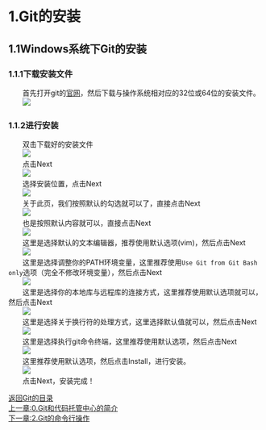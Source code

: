 # **1.Git的安装**  
## **1.1Windows系统下Git的安装**  
### **1.1.1下载安装文件**  
&emsp;&emsp;首先打开git的[官网](https://git-scm.com/)，然后下载与操作系统相对应的32位或64位的安装文件。  
&emsp;&emsp;![](../pictures/install-1.PNG)  
### **1.1.2进行安装**  
&emsp;&emsp;双击下载好的安装文件  
&emsp;&emsp;![](../pictures/install-2.PNG)  
&emsp;&emsp;点击Next  
&emsp;&emsp;![](../pictures/install-3.PNG)  
&emsp;&emsp;选择安装位置，点击Next  
&emsp;&emsp;![](../pictures/install-4.PNG)  
&emsp;&emsp;关于此页，我们按照默认的勾选就可以了，直接点击Next  
&emsp;&emsp;![](../pictures/install-5.PNG)  
&emsp;&emsp;也是按照默认内容就可以，直接点击Next  
&emsp;&emsp;![](../pictures/install-6.PNG)  
&emsp;&emsp;这里是选择默认的文本编辑器，推荐使用默认选项(vim)，然后点击Next  
&emsp;&emsp;![](../pictures/install-7.PNG)  
&emsp;&emsp;这里是选择调整你的PATH环境变量，这里推荐使用`Use Git from Git Bash only`选项（完全不修改环境变量），然后点击Next  
&emsp;&emsp;![](../pictures/install-8.PNG)  
&emsp;&emsp;这里是选择你的本地库与远程库的连接方式，这里推荐使用默认选项就可以，然后点击Next  
&emsp;&emsp;![](../pictures/install-9.PNG)  
&emsp;&emsp;这里是选择关于换行符的处理方式，这里选择默认值就可以，然后点击Next  
&emsp;&emsp;![](../pictures/install-10.PNG)  
&emsp;&emsp;这里是选择执行git命令终端，这里推荐使用默认选项，然后点击Next  
&emsp;&emsp;![](../pictures/install-11.PNG)  
&emsp;&emsp;这里推荐使用默认选项，然后点击Install，进行安装。  
&emsp;&emsp;![](../pictures/install-12.PNG)  
&emsp;&emsp;点击Next，安装完成！  
  
[返回Git的目录](../README.md)  
[上一章:0.Git和代码托管中心的简介](0.Git和代码托管中心的简介.md)  
[下一章:2.Git的命令行操作](2.Git的命令行操作.md)  